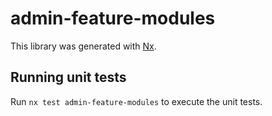 # admin-feature-modules

This library was generated with [Nx](https://nx.dev).

## Running unit tests

Run `nx test admin-feature-modules` to execute the unit tests.
